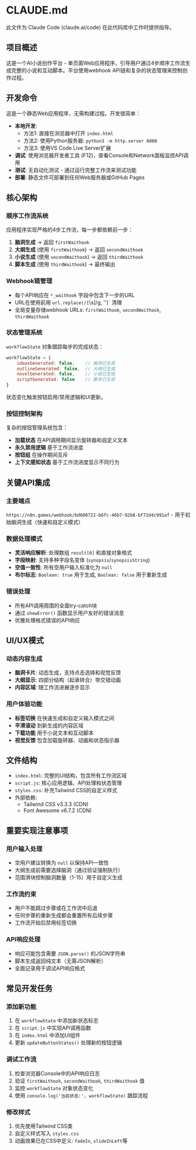 # CLAUDE.md

此文件为 Claude Code (claude.ai/code) 在此代码库中工作时提供指导。

## 项目概述

这是一个AI小说创作平台 - 单页面Web应用程序，引导用户通过4步顺序工作流生成完整的小说和互动脚本。平台使用webhook API链和复杂的状态管理来控制创作过程。

## 开发命令

这是一个静态Web应用程序，无需构建过程。开发很简单：

- **本地开发**: 
  - 方法1: 直接在浏览器中打开 `index.html`
  - 方法2: 使用Python服务器: `python3 -m http.server 8000`
  - 方法3: 使用VS Code Live Server扩展
- **调试**: 使用浏览器开发者工具 (F12)，查看Console和Network面板监控API调用
- **测试**: 无自动化测试 - 通过运行完整工作流来测试功能
- **部署**: 静态文件可部署到任何Web服务器或GitHub Pages

## 核心架构

### 顺序工作流系统
应用程序实现严格的4步工作流，每一步都依赖前一步：

1. **脑洞生成** → 返回 `firstWaithook` 
2. **大纲生成** (使用 `firstWaithook`) → 返回 `secondWaithook`
3. **小说生成** (使用 `secondWaithook`) → 返回 `thirdWaithook` 
4. **脚本生成** (使用 `thirdWaithook`) → 最终输出

### Webhook链管理
- 每个API响应在 `*_waithook` 字段中包含下一步的URL
- URL在使用前用 `url.replace(/[`\s]/g, '')` 清理
- 全局变量存储webhook URLs: `firstWaithook`, `secondWaithook`, `thirdWaithook`

### 状态管理系统
`workflowState` 对象跟踪每步的完成状态：
```javascript
workflowState = {
    ideasGenerated: false,    // 脑洞已生成
    outlineGenerated: false,  // 大纲已生成
    novelGenerated: false,    // 小说已生成
    scriptGenerated: false    // 脚本已生成
}
```

状态变化触发按钮启用/禁用逻辑和UI更新。

### 按钮控制架构
复杂的按钮管理系统包含：
- **加载状态** 在API调用期间显示旋转器和自定义文本
- **永久禁用逻辑** 基于工作流进度
- **按钮组** 在操作期间互斥
- **上下文感知状态** 基于工作流进度显示不同行为

## 关键API集成

### 主要端点
`https://n8n.games/webhook/bd608722-b6fc-46b7-92b8-bf72d4c991af` - 用于初始脑洞生成（快速和自定义模式）

### 数据处理模式
- **灵活响应解析**: 处理数组 `result[0]` 和直接对象格式
- **字段映射**: 支持多种字段名变体 (`synopsis`/`synopsisString`)
- **空值一致性**: 所有空用户输入标准化为 `null`
- **布尔标志**: `Boolean: true` 用于生成, `Boolean: false` 用于重新生成

### 错误处理
- 所有API调用周围的全面try-catch块
- 通过 `showError()` 函数显示用户友好的错误消息
- 优雅处理格式错误的API响应

## UI/UX模式

### 动态内容生成
- **脑洞卡片**: 动态生成，支持点击选择和视觉反馈
- **大纲显示**: 四部分结构（起承转合）带交错动画
- **内容区域**: 随工作流进展逐步显示

### 用户体验功能
- **标签切换** 在快速生成和自定义输入模式之间
- **平滑滚动** 到新生成的内容区域
- **下载功能** 用于小说文本和互动脚本
- **视觉反馈** 包含加载旋转器、动画和状态指示器

## 文件结构

- `index.html`: 完整的UI结构，包含所有工作流区域
- `script.js`: 核心应用逻辑、API处理和状态管理
- `styles.css`: 补充Tailwind CSS的自定义样式
- 外部依赖: 
  - Tailwind CSS v3.3.3 (CDN)
  - Font Awesome v6.7.2 (CDN)

## 重要实现注意事项

### 用户输入处理
- 空用户建议转换为 `null` 以保持API一致性
- 大纲生成前需要选择脑洞（通过验证强制执行）
- 范围滑块控制脑洞数量（1-15）用于自定义生成

### 工作流约束
- 用户不能跳过步骤或在工作流中后退
- 任何步骤的重新生成都会重置所有后续步骤
- 工作流开始后禁用标签切换

### API响应处理
- 响应可能包含需要 `JSON.parse()` 的JSON字符串
- 脚本生成返回纯文本（无需JSON解析）
- 全面记录用于调试API响应格式

## 常见开发任务

### 添加新功能
1. 在 `workflowState` 中添加新状态标志
2. 在 `script.js` 中实现API调用函数
3. 在 `index.html` 中添加UI组件
4. 更新 `updateButtonStates()` 处理新的按钮逻辑

### 调试工作流
1. 检查浏览器Console中的API响应日志
2. 验证 `firstWaithook`, `secondWaithook`, `thirdWaithook` 值
3. 监控 `workflowState` 对象状态变化
4. 使用 `console.log('当前状态:', workflowState)` 跟踪流程

### 修改样式
1. 优先使用Tailwind CSS类
2. 自定义样式写入 `styles.css`
3. 动画效果已在CSS中定义: `fadeIn`, `slideInLeft`等